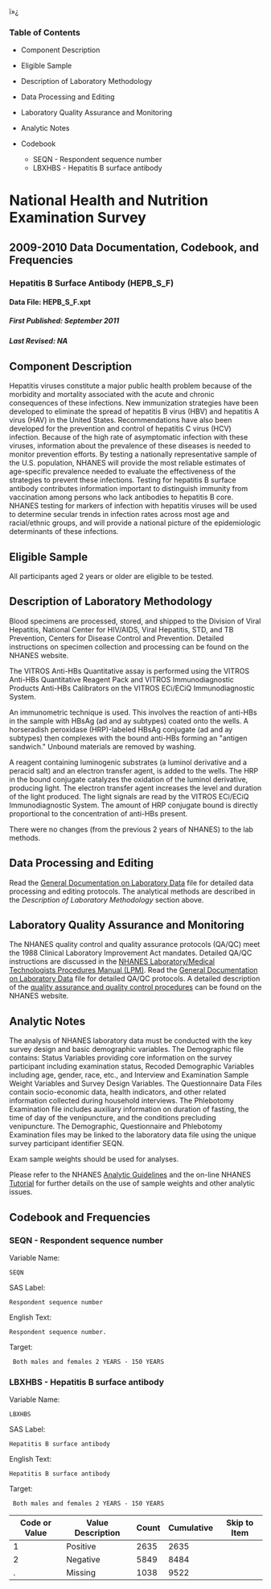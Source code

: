 ï»¿

### Table of Contents

  * Component Description
  * Eligible Sample
  * Description of Laboratory Methodology
  * Data Processing and Editing
  * Laboratory Quality Assurance and Monitoring
  * Analytic Notes
  * Codebook

    * SEQN - Respondent sequence number
    * LBXHBS - Hepatitis B surface antibody

# National Health and Nutrition Examination Survey

## 2009-2010 Data Documentation, Codebook, and Frequencies

### Hepatitis B Surface Antibody (HEPB_S_F)

####  Data File: HEPB_S_F.xpt

#####  First Published: September 2011

#####  Last Revised: NA

## Component Description

Hepatitis viruses constitute a major public health problem because of the
morbidity and mortality associated with the acute and chronic consequences of
these infections. New immunization strategies have been developed to eliminate
the spread of hepatitis B virus (HBV) and hepatitis A virus (HAV) in the
United States. Recommendations have also been developed for the prevention and
control of hepatitis C virus (HCV) infection. Because of the high rate of
asymptomatic infection with these viruses, information about the prevalence of
these diseases is needed to monitor prevention efforts. By testing a
nationally representative sample of the U.S. population, NHANES will provide
the most reliable estimates of age-specific prevalence needed to evaluate the
effectiveness of the strategies to prevent these infections. Testing for
hepatitis B surface antibody contributes information important to distinguish
immunity from vaccination among persons who lack antibodies to hepatitis B
core. NHANES testing for markers of infection with hepatitis viruses will be
used to determine secular trends in infection rates across most age and
racial/ethnic groups, and will provide a national picture of the epidemiologic
determinants of these infections.

## Eligible Sample

All participants aged 2 years or older are eligible to be tested.

## Description of Laboratory Methodology

Blood specimens are processed, stored, and shipped to the Division of Viral
Hepatitis, National Center for HIV/AIDS, Viral Hepatitis, STD, and TB
Prevention, Centers for Disease Control and Prevention. Detailed instructions
on specimen collection and processing can be found on the NHANES website.

The VITROS Anti-HBs Quantitative assay is performed using the VITROS Anti-HBs
Quantitative Reagent Pack and VITROS Immunodiagnostic Products Anti-HBs
Calibrators on the VITROS ECi/ECiQ Immunodiagnostic System.

An immunometric technique is used. This involves the reaction of anti-HBs in
the sample with HBsAg (ad and ay subtypes) coated onto the wells. A
horseradish peroxidase (HRP)-labeled HBsAg conjugate (ad and ay subtypes) then
complexes with the bound anti-HBs forming an "antigen sandwich." Unbound
materials are removed by washing.

A reagent containing luminogenic substrates (a luminol derivative and a
peracid salt) and an electron transfer agent, is added to the wells. The HRP
in the bound conjugate catalyzes the oxidation of the luminol derivative,
producing light. The electron transfer agent increases the level and duration
of the light produced. The light signals are read by the VITROS ECi/ECiQ
Immunodiagnostic System. The amount of HRP conjugate bound is directly
proportional to the concentration of anti-HBs present.

There were no changes (from the previous 2 years of NHANES) to the lab
methods.

## Data Processing and Editing

Read the [General Documentation on Laboratory
Data](https://wwwn.cdc.gov/nchs/nhanes/continuousnhanes/overviewlab.aspx?BeginYear=2009)
file for detailed data processing and editing protocols. The analytical
methods are described in the _Description of Laboratory Methodology_ section
above.

## Laboratory Quality Assurance and Monitoring

The NHANES quality control and quality assurance protocols (QA/QC) meet the
1988 Clinical Laboratory Improvement Act mandates. Detailed QA/QC instructions
are discussed in the [NHANES Laboratory/Medical Technologists Procedures
Manual
(LPM)](https://wwwn.cdc.gov/nchs/data/nhanes/2009-2010/manuals/lab.pdf). Read
the [General Documentation on Laboratory
Data](https://wwwn.cdc.gov/nchs/nhanes/continuousnhanes/overviewlab.aspx?BeginYear=2009)
file for detailed QA/QC protocols. A detailed description of the [quality
assurance and quality control
procedures](https://wwwn.cdc.gov/nchs/data/nhanes/2009-2010/manuals/lab.pdf)
can be found on the NHANES website.

## Analytic Notes

The analysis of NHANES laboratory data must be conducted with the key survey
design and basic demographic variables. The Demographic file contains: Status
Variables providing core information on the survey participant including
examination status, Recoded Demographic Variables including age, gender, race,
etc., and Interview and Examination Sample Weight Variables and Survey Design
Variables. The Questionnaire Data Files contain socio-economic data, health
indicators, and other related information collected during household
interviews. The Phlebotomy Examination file includes auxiliary information on
duration of fasting, the time of day of the venipuncture, and the conditions
precluding venipuncture. The Demographic, Questionnaire and Phlebotomy
Examination files may be linked to the laboratory data file using the unique
survey participant identifier SEQN.

Exam sample weights should be used for analyses.

Please refer to the NHANES [Analytic
Guidelines](https://wwwn.cdc.gov/nchs/nhanes/analyticguidelines.aspx) and the
on-line NHANES [Tutorial](https://www.cdc.gov/nchs/tutorials/)  for further
details on the use of sample weights and other analytic issues.

## Codebook and Frequencies

### SEQN - Respondent sequence number

Variable Name:

    SEQN
SAS Label:

    Respondent sequence number
English Text:

    Respondent sequence number.
Target:

     Both males and females 2 YEARS - 150 YEARS

### LBXHBS - Hepatitis B surface antibody

Variable Name:

    LBXHBS
SAS Label:

    Hepatitis B surface antibody
English Text:

    Hepatitis B surface antibody
Target:

     Both males and females 2 YEARS - 150 YEARS
Code or Value | Value Description | Count | Cumulative | Skip to Item  
---|---|---|---|---  
1 | Positive | 2635 | 2635 |   
2 | Negative | 5849 | 8484 |   
. | Missing | 1038 | 9522 | 

